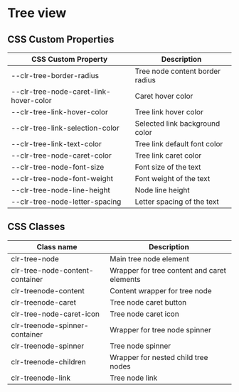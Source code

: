 # Tree view

## CSS Custom Properties

| CSS Custom Property                    | Description                     |
| -------------------------------------- | ------------------------------- |
| --clr-tree-border-radius               | Tree node content border radius |
| --clr-tree-node-caret-link-hover-color | Caret hover color               |
| --clr-tree-link-hover-color            | Tree link hover color           |
| --clr-tree-link-selection-color        | Selected link background color  |
| --clr-tree-link-text-color             | Tree link default font color    |
| --clr-tree-node-caret-color            | Tree link caret color           |
| --clr-tree-node-font-size              | Font size of the text           |
| --clr-tree-node-font-weight            | Font weight of the text         |
| --clr-tree-node-line-height            | Node line height                |
| --clr-tree-node-letter-spacing         | Letter spacing of the text      |

## CSS Classes

| Class name                      | Description                                 |
| ------------------------------- | ------------------------------------------- |
| clr-tree-node                   | Main tree node element                      |
| clr-tree-node-content-container | Wrapper for tree content and caret elements |
| clr-treenode-content            | Content wrapper for tree node               |
| clr-treenode-caret              | Tree node caret button                      |
| clr-tree-node-caret-icon        | Tree node caret icon                        |
| clr-treenode-spinner-container  | Wrapper for tree node spinner               |
| clr-treenode-spinner            | Tree node spinner                           |
| clr-treenode-children           | Wrapper for nested child tree nodes         |
| clr-treenode-link               | Tree node link                              |

